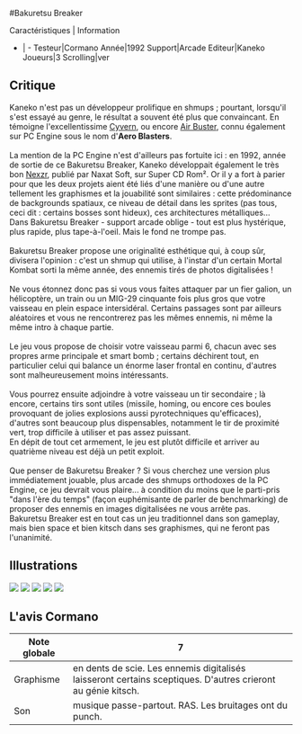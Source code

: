 #Bakuretsu Breaker

Caractéristiques | Information
- | -
Testeur|Cormano
Année|1992
Support|Arcade
Editeur|Kaneko
Joueurs|3
Scrolling|ver

## Critique
Kaneko n'est pas un développeur prolifique en shmups ; pourtant, lorsqu'il s'est essayé au genre, le résultat a souvent été plus que convaincant. En témoigne l'excellentissime <a href="http://www.shmup.com/index.php?page=fiche&id=280">Cyvern</a>, ou encore <a href="http://www.shmup.com/index.php?page=fiche&id=5">Air Buster</a>, connu également sur PC Engine sous le nom d'<b>Aero Blasters</b>.<br/><br/>La mention de la PC Engine n'est d'ailleurs pas fortuite ici : en 1992, année de sortie de ce Bakuretsu Breaker, Kaneko développait également le très bon <a href="http://www.shmup.com/index.php?page=fiche&id=388">Nexzr</a>, publié par Naxat Soft, sur Super CD Rom². Or il y a fort à parier pour que les deux projets aient été liés d'une manière ou d'une autre tellement les graphismes et la jouabilité sont similaires : cette prédominance de backgrounds spatiaux, ce niveau de détail dans les sprites (pas tous, ceci dit : certains bosses sont hideux), ces architectures métalliques... <br/>Dans Bakuretsu Breaker - support arcade oblige - tout est plus hystérique, plus rapide, plus tape-à-l'oeil. Mais le fond ne trompe pas.<br/><br/>Bakuretsu Breaker propose une originalité esthétique qui, à coup sûr, divisera l'opinion : c'est un shmup qui utilise, à l'instar d'un certain Mortal Kombat sorti la même année, des ennemis tirés de photos digitalisées ! <br/><br/>Ne vous étonnez donc pas si vous vous faites attaquer par un fier galion, un hélicoptère, un train ou un MIG-29 cinquante fois plus gros que votre vaisseau en plein espace intersidéral. Certains passages sont par ailleurs aléatoires et vous ne rencontrerez pas les mêmes ennemis, ni même la même intro à chaque partie.<br/><br/>Le jeu vous propose de choisir votre vaisseau parmi 6, chacun avec ses propres arme principale et smart bomb ; certains déchirent tout, en particulier celui qui balance un énorme laser frontal en continu, d'autres sont malheureusement moins intéressants. <br/><br/>Vous pourrez ensuite adjoindre à votre vaisseau un tir secondaire ; là encore, certains tirs sont utiles (missile, homing, ou encore ces boules provoquant de jolies explosions aussi pyrotechniques qu'efficaces), d'autres sont beaucoup plus dispensables, notamment le tir de proximité vert, trop difficile à utiliser et pas assez puissant. <br/>En dépit de tout cet armement, le jeu est plutôt difficile et arriver au quatrième niveau est déjà un petit exploit.<br/><br/>Que penser de Bakuretsu Breaker ? Si vous cherchez une version plus immédiatement jouable, plus arcade des shmups orthodoxes de la PC Engine, ce jeu devrait vous plaire... à condition du moins que le parti-pris "dans l'ère du temps" (façon euphémisante de parler de benchmarking) de proposer des ennemis en images digitalisées ne vous arrête pas. <br/>Bakuretsu Breaker est en tout cas un jeu traditionnel dans son gameplay, mais bien space et bien kitsch dans ses graphismes, qui ne feront pas l'unanimité.<br/>

## Illustrations
![](http://www.shmup.com/images/thumbs/img_fiche_1_536.jpg)
![](http://www.shmup.com/images/thumbs/img_fiche_2_536.jpg)
![](http://www.shmup.com/images/thumbs/img_fiche_3_536.jpg)
![](http://www.shmup.com/images/thumbs/img_fiche_4_536.jpg)
![](http://www.shmup.com/images/thumbs/)

## L'avis Cormano
Note globale|7
-|-
Graphisme|en dents de scie. Les ennemis digitalisés laisseront certains sceptiques. D'autres crieront au génie kitsch.
Son|musique passe-partout. RAS. Les bruitages ont du punch.
